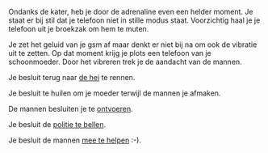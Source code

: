 Ondanks de kater, heb je door de adrenaline even een helder moment.
Je staat er bij stil dat je telefoon niet in stille modus staat.
Voorzichtig haal je je telefoon uit je broekzak om hem te muten.

Je zet het geluid van je gsm af maar denkt er niet bij na
om ook de vibratie uit te zetten. Op dat moment krijg je plots een telefoon
van je schoonmoeder. Door het vibreren trek je de aandacht van de mannen.

Je besluit terug naar [de hei](../../welkom.md) te rennen.

Je besluit te huilen om je moeder terwijl de mannen je afmaken.

De mannen besluiten je te [ontvoeren](AllesKomtGoed/alleskomtgoed.md).

Je besluit de [politie te bellen](politie/politie.md).

Je besluit de mannen [mee te helpen](meehelpen/meehelpen.md) :-).